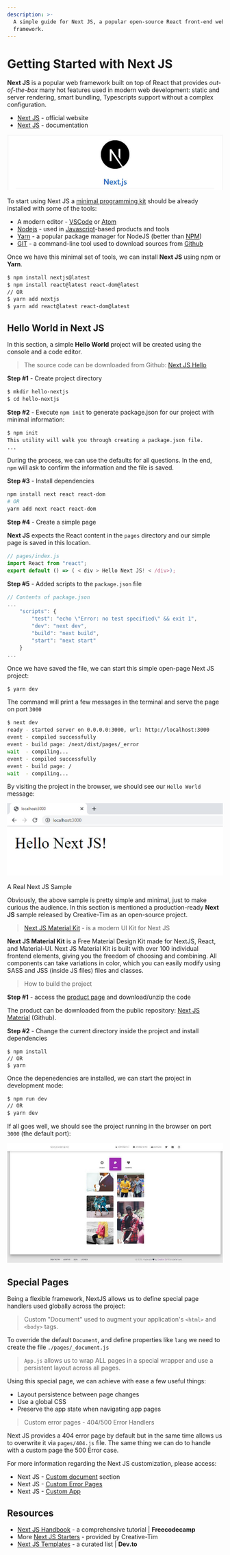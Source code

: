 ```yaml
---
description: >-
  A simple guide for Next JS, a popular open-source React front-end web
  framework.
---
```


# Getting Started with Next JS

**Next JS** is a popular web framework built on top of React that provides _out-of-the-box_ many hot features used in modern web development: static and server rendering, smart bundling, Typescripts support without a complex configuration. 

* [Next JS](https://nextjs.org/)  - official website
* [Next JS](https://nextjs.org/docs) - documentation

![Next JS - Open-Source React Framework.](../../.gitbook/assets/next-js-react-framework.jpg)

To start using Next JS a [minimal programming kit](../tutorials/minimal-programming-kit.md) should be already installed with some of the tools:

* A modern editor - [VSCode](https://code.visualstudio.com/) or [Atom](https://atom.io/)
* [Nodejs](https://nodejs.org/en/) - used in [Javascript](https://developer.mozilla.org/en-US/docs/Web/JavaScript)-based products and tools
* [Yarn](https://yarnpkg.com/) - a popular package manager for NodeJS (better than [NPM](https://www.npmjs.com/))
* [GIT](https://git-scm.com/) - a command-line tool used to download sources from [Github](https://github.com/)

Once we have this minimal set of tools, we can install **Next JS** using npm or **Yarn**.

```bash
$ npm install nextjs@latest
$ npm install react@latest react-dom@latest
// OR
$ yarn add nextjs
$ yarn add react@latest react-dom@latest
```


## Hello World in Next JS

In this section, a simple **Hello World** project will be created using the console and a code editor.

> The source code can be downloaded from Github: [Next JS Hello](https://github.com/app-generator/hello-world-next-js)

**Step #1** - Create project directory

```bash
$ mkdir hello-nextjs
$ cd hello-nextjs
```

**Step #2** - Execute `npm init` to generate package.json for our project with minimal information:

```bash
$ npm init
This utility will walk you through creating a package.json file.
... 
```

During the process, we can use the defaults for all questions. In the end, `npm` will ask to confirm the information and the file is saved.

**Step #3** - Install dependencies

```bash
npm install next react react-dom
# OR
yarn add next react react-dom
```

**Step #4** - Create a simple page

**Next JS** expects the React content in the `pages` directory and our simple page is saved in this location.

```javascript
// pages/index.js
import React from "react";
export default () => ( < div > Hello Next JS! < /div>);
```

**Step #5** - Added scripts to the `package.json` file

```javascript
// Contents of package.json
...
    "scripts": {
        "test": "echo \"Error: no test specified\" && exit 1",
        "dev": "next dev",
        "build": "next build",
        "start": "next start"
    }
...    
```

Once we have saved the file, we can start this simple open-page Next JS project:

```bash
$ yarn dev
```

The command will print a few messages in the terminal and serve the page on port `3000`

```bash
$ next dev
ready - started server on 0.0.0.0:3000, url: http://localhost:3000
event - compiled successfully
event - build page: /next/dist/pages/_error
wait  - compiling...
event - compiled successfully
event - build page: /
wait  - compiling...
```

By visiting the project in the browser, we should see our `Hello World` message:

![Next JS - Hello World Sample ](../../.gitbook/assets/next-js-hello-world.jpg)

A Real Next JS Sample

Obviously, the above sample is pretty simple and minimal, just to make curious the audience. In this section is mentioned a production-ready **Next JS** sample released by Creative-Tim as an open-source project.

> [Next JS Material Kit](https://bit.ly/37l2piJ) - is a modern UI Kit for Next JS

**Next JS Material Kit** is a Free Material Design Kit made for NextJS, React, and Material-UI. Next JS Material Kit is built with over 100 individual frontend elements, giving you the freedom of choosing and combining. All components can take variations in color,  which you can easily modify using SASS and JSS (inside JS files) files and classes.

> How to build the project

**Step #1** - access the [product page](https://bit.ly/37l2piJ) and download/unzip the code

The product can be downloaded from the public repository: [Next JS Material](https://github.com/creativetimofficial/nextjs-material-kit) (Github).

**Step #2** - Change the current directory inside the project and install dependencies

```
$ npm install 
// OR
$ yarn
```

Once the depenedencies are installed, we can start the project in development mode:

```bash
$ npm run dev
// OR
$ yarn dev
```

If all goes well, we should see the project running in the browser on port `3000` (the default port):

![Next JS - Material Kit Components.](../../.gitbook/assets/next-js-material-kit-components.jpg)


## Special Pages

Being a flexible framework, NextJS allows us to define special page handlers used globally across the project:

> Custom "Document"  used to augment your application's `<html>` and `<body>` tags.

To override the default `Document`, and define properties like `lang` we need to create the file `./pages/_document.js`

> `App.js` allows us to wrap ALL pages in a special wrapper and use a persistent layout across all pages.

Using this special page, we can achieve with ease a few useful things:

* Layout persistence between page changes
* Use a global CSS
* Preserve the app state when navigating app pages

> Custom error pages - 404/500 Error Handlers

Next JS provides a 404 error page by default but in the same time allows us to overwrite it via   `pages/404.js` file. The same thing we can do to handle with a custom page the 500 Error case.

For more information regarding the Next JS customization, please access:

* Next JS - [Custom document](https://nextjs.org/docs/advanced-features/custom-document) section
* Next JS - [Custom Error Pages](https://nextjs.org/docs/advanced-features/custom-error-page)
* Next JS - [Custom App](https://nextjs.org/docs/advanced-features/custom-app)


## Resources

* [Next JS Handbook](https://www.freecodecamp.org/news/the-next-js-handbook/) - a comprehensive tutorial | **Freecodecamp**
* More [Next JS Starters](https://bit.ly/3noTq5Q) - provided by Creative-Tim
* [Next JS Templates](https://dev.to/sm0ke/next-js-templates-a-curated-list-56fo) - a curated list | **Dev.to**
